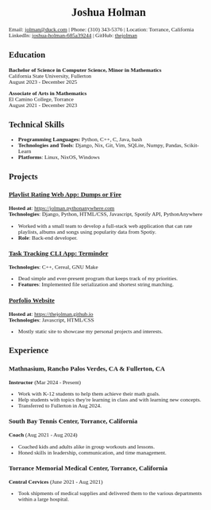 # Joshua Holman
Email: <jolman@duck.com> | Phone: (310) 343-5376 | Location: Torrance, California  
LinkedIn: [joshua-holman-685a39244](https://linkedin.com/in/joshua-holman-685a39244) | GitHub: [thejolman](https://github.com/thejolman)

## Education
**Bachelor of Science in Computer Science, Minor in Mathematics**  
California State University, Fullerton  
August 2023 - December 2025  

**Associate of Arts in Mathematics**  
El Camino College, Torrance  
August 2021 - December 2023

## Technical Skills
- **Programming Languages:** Python, C++, C, Java, bash  
- **Technologies and Tools**: Django, Nix, Git, Vim, SQLite, Numpy, Pandas, Scikit-Learn   
- **Platforms**: Linux, NixOS, Windows

## Projects
### [Playlist Rating Web App: Dumps or Fire](https://github.com/bcschool/software-project)  
**Hosted at**: <https://jolman.pythonanywhere.com>  
**Technologies**: Django, Python, HTML/CSS, Javascript, Spotify API, PythonAnywhere  
 
- Worked with a small team to develop a full-stack web application that can rate playlists, albums and songs using popularity data from Spotiy.  
- **Role**: Back-end developer.

### [Task Tracking CLI App: Terminder](https://github.com/TheJolman/Terminder)  
**Technologies**: C++, Cereal, GNU Make  

- Dead simple and ever-present program that keeps track of my priorities.  
- **Features**: Implemented file serialization and shortest string matching.

### [Porfolio Website](https://github.com/TheJolman/github.io)
**Hosted at**: <https://thejolman.github.io>  
**Technologies**: Javascript, HTML/CSS
- Mostly static site to showcase my personal projects and interests.


## Experience
### Mathnasium, Rancho Palos Verdes, CA & Fullerton, CA  
**Instructor** (Mar 2024 - Present)  

- Work with K-12 students to help them achieve their math goals.  
- Help students with topics they're learning in class and with learning new concepts.  
- Transferred to Fullerton in Aug 2024.  

### South Bay Tennis Center, Torrance, California
**Coach** (Aug 2021 - Aug 2024)  

- Coached kids and adults alike in group workouts and lessons.  
- Honed skills in leadership, communication, and time management.  

### Torrance Memorial Medical Center, Torrance, California
**Central Cervices** (June 2021 - Aug 2021)  

- Took shipments of medical supplies and delivered them to the various departments within a large hospital.

<style>
body {
    font-size: 70%;
    font-family: 'Calibri';
}
h1 {
    text-align: center;
}
</style>
